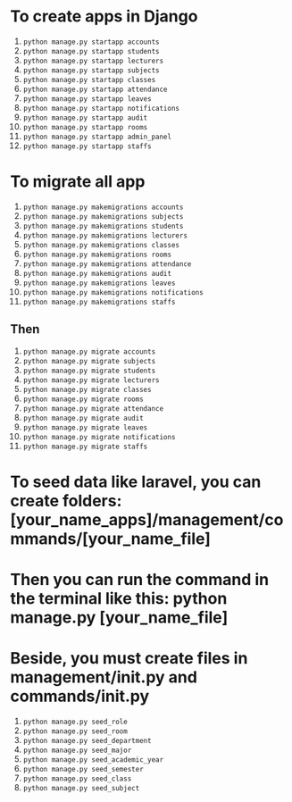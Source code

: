 # To create apps in Django

1. `python manage.py startapp accounts`
2. `python manage.py startapp students`
3. `python manage.py startapp lecturers`
4. `python manage.py startapp subjects`
5. `python manage.py startapp classes`
6. `python manage.py startapp attendance`
7. `python manage.py startapp leaves`
8. `python manage.py startapp notifications`
9. `python manage.py startapp audit`
10. `python manage.py startapp rooms`
11. `python manage.py startapp admin_panel`
12. `python manage.py startapp staffs`

# To migrate all app

1. `python manage.py makemigrations accounts`
2. `python manage.py makemigrations subjects`
3. `python manage.py makemigrations students`
4. `python manage.py makemigrations lecturers`
5. `python manage.py makemigrations classes`
6. `python manage.py makemigrations rooms`
7. `python manage.py makemigrations attendance`
8. `python manage.py makemigrations audit`
9. `python manage.py makemigrations leaves`
10. `python manage.py makemigrations notifications`
11. `python manage.py makemigrations staffs`

## Then 

1. `python manage.py migrate accounts`
2. `python manage.py migrate subjects`
3. `python manage.py migrate students`
4. `python manage.py migrate lecturers`
5. `python manage.py migrate classes`
6. `python manage.py migrate rooms`
7. `python manage.py migrate attendance`
8. `python manage.py migrate audit`
9. `python manage.py migrate leaves`
10. `python manage.py migrate notifications`
11. `python manage.py migrate staffs`

# To seed data like laravel, you can create folders: [your_name_apps]/management/commands/[your_name_file]
# Then you can run the command in the terminal like this: python manage.py [your_name_file]
# Beside, you must create files in management/__init__.py and commands/__init__.py
1. `python manage.py seed_role`
2. `python manage.py seed_room`
3. `python manage.py seed_department`
4. `python manage.py seed_major`
5. `python manage.py seed_academic_year`
6. `python manage.py seed_semester`
7. `python manage.py seed_class`
8. `python manage.py seed_subject`